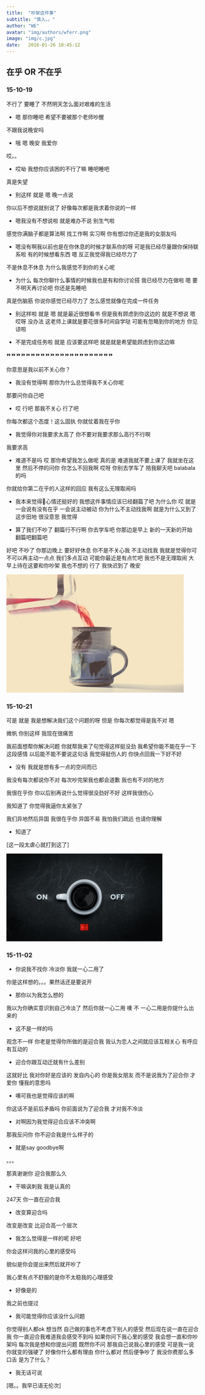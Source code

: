 ```yaml
---
title:  "吵架这件事"
subtitle: "慎入。。"
author: "WE"
avatar: "img/authors/wferr.png"
image: "img/c.jpg"
date:   2016-01-26 18:45:12
---
```


## 在乎 OR 不在乎
### 15-10-19

不行了 要睡了 不然明天怎么面对艰难的生活

* 嗯 那你睡吧 希望不要被那个老师吵醒

不跟我说晚安吗

* 哦 嗯 晚安 我爱你

哎。。

* 哎呦 我想你应该困的不行了嘛 睡吧睡吧

真是失望

* 别这样 就是 嗯 晚一点说

你以后不想说就别说了 好像每次都是我求着你说的一样

* 嗯我没有不想说啦 就是难办不说 别生气啦

感觉你满脑子都是算法啊 找工作啊 实习啊 你有想过你还是我的女朋友吗

* 嗯没有啊我以前也是在你休息的时候才联系你的呀 可是我已经尽量跟你保持联系啦 有的时候想看东西 嗯 反正我觉得我已经尽力了

不是休息不休息 为什么我感觉不到你的关心呢

* 为什么 每次你聊什么事情的时候我也是有和你讨论搭 我已经尽力在做啦 嗯 要不明天再讨论吧 你还是先睡吧

真是伤脑筋 你说你感觉已经尽力了 怎么感觉就像在完成一件任务

* 别这样啦 就是 嗯 就是最近很想看书 但是我有顾虑到你这边的 就是不想说 嗯 哎呀 没办法 这老师上课就是要花很多时间自学哒 可能有忽略到你的地方 你见谅啦

* 不是完成任务啦 就是 应该要这样吧 就是就是希望能顾虑到你这边嘛


⏩⏩⏩⏩⏩⏩⏩⏩⏩⏩⏩⏩⏩⏩⏩⏩⏩⏩⏩⏩⏩⏩


你意思是我以前不关心你？

* 我没有觉得啊 那你为什么总觉得我不关心你呢

那要问你自己吧

* 哎 行吧 那我不关心 行了吧

你每次都这个态度！这么固执 你就仗着我在乎你

* 我觉得你对我要求太高了 你不要对我要求那么高行不行啊

我要求高

* 难道不是吗 哎 那你希望我怎么做呢 真的是 难道我就不要上课了 我就坐在这里 然后不停的问你 你怎么不回我啊 哎呀 你别去学车了 陪我聊天吧 balabala的吗

你就给你第二在乎的人这样的回应 我有这么无理取闹吗

* 我本来觉得🌃心情还挺好的 我想这件事情应该已经翻篇了吧 为什么你 哎 就是一会说有没有在乎 一会说主动被动 你为什么不主动找我啊 就是为什么又到了这步田地 很没意思 我觉得

* 算了我们不吵了 翻篇行不行啊 你去学车吧 你那边是早上 新的一天新的开始 翻篇吧翻篇吧

好吧 不吵了 你那边晚上 要好好休息 你不是不关心我 不主动找我 我就是觉得你可不可以再主动一点点 我们多点互动 可能你最近是有点忙吧 我也不是无理取闹 大早上待在这要和你吵架 我也不想的 行了 我快迟到了 晚安

![春天](img/m.jpg)


### 15-10-21

可是 就是 我是想解决我们这个问题的呀 但是 你每次都觉得是我不对 嗯

微帆 你别这样 我现在很痛苦

我前面想帮你解决问题 你就帮我来了句觉得这样挺没劲 我希望你能不能在乎一下这段感情 以后能不能不要说这句话 我觉得挺伤人的 你快点回我一下好不好

* 没有 我就是想有多一点的空间而已

我没有每次都说你不对 每次吵完架我也都会道歉 我也有不对的地方

我很在乎你 你以后别再说什么觉得很没劲好不好 这样我很伤心

我知道了 你觉得我逼你太紧张了

我们异地然后异国 我很在乎你 异国不易 我怕我们疏远 也请你理解

* 知道了

[这一段太虐心就打到这了]

![摇滚](img/l.jpg)

### 15-11-02

* 你说我不找你 冷淡你 我就一心二用了

你是这样想的。。。果然话还是要说开

* 那你以为我怎么想的

我以为你确实意识到自己冷淡了 然后你就一心二用 噢 不 一心二用是你提什么出来的

* 这不是一样的吗

观念不一样 你老是觉得你所做的是迎合我 我认为恋人之间就应该互相关心 有呼应 有互动的

* 迎合你跟互动迁就有什么差别

这就好比 我对你好是应该的 发自内心的 你是我女朋友 而不是说我为了迎合你 才爱你 懂我的意思吗

* 噢可我也是觉得应该的啊

你这话不是前后矛盾吗 你前面说为了迎合我 才对我不冷淡

* 对啊因为我觉得迎合应该不冲突啊

那我反问你 你不迎合我是什么样子的

* 就是say goodbye啊

。。。

那真谢谢你 迎合我那么久

* 干嘛讽刺我 我是认真的

247天 你一直在迎合我

* 改变算迎合吗

改变是改变 比迎合高一个层次

* 我怎么觉得是一样的呢 好吧

你会这样问我的心里的感受吗

貌似是你会提出来然后就开吵了

我心里有点不舒服的是你不太稳我的心理感受

* 好像是的

我之前也提过

* 我可能觉得你应该没什么问题

你觉得别人都ok 想当然 自己做的事也不考虑下别人的感受 然后现在说一直在迎合我 你一直迎合我难道我会感受不到吗 如果你问下我心里的感受 我会想一直和你吵架吗 每次我是想和你提出问题 既然你不问 那我自己说我心里的感受 可是我一说 你就变的强硬了 好像你什么都有理由 你什么都对 然后便争吵了 我没你费那么多口舌 是为了什么？

* 我无话可说

[嗯。。我早已语无伦次] 